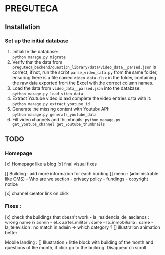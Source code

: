 # PREGUTECA

## Installation

### Set up the initial database

1. Initialize the database:  
   `python manage.py migrate`
2. Verify that the data from `preguteca_backend/question_library/data/video_data__parsed.json` is correct, if not, run
   the script `parse_video_data.py` from the same folder, ensuring there is a file named `video_data.xlsx` in the
   folder, containing the raw data exported from the Excel with the correct column names.
3. Load the data from `video_data__parsed.json` into the database:  
   `python manage.py load_video_data`
4. Extract Youtube video id and complete the video entries data with it:  
   `python manage.py extract_youtube_id`
5. Generate the missing content with Youtube API:  
   `python manage.py generate_youtube_data`
6. Fill video channels and thumbnails:
   `python manage.py get_youtube_channel get_youtube_thumbnails`

## TODO

### Homepage
[x] Homepage like a blog
[x] final visual fixes

[] Building : add more information for each building
[] menu : (administrable like CMS)
    - Who are we section
    - privacy policy
    - fundings
    - copyright notice

[x] channel creator link on click

### Fixes :
[x] check the buildings that doesn't work
    - la_residencia_de_ancianos : wrong name in admin
    - el_cuartel_militar : same
    - la_inmobiliaria : same
    - la_television : no match in admin -> which category ?
[] illustration animation better

Mobile landing :
[] Illustration + little block with building of the month and questions of the month, if click go to the building. Disappear on scroll
